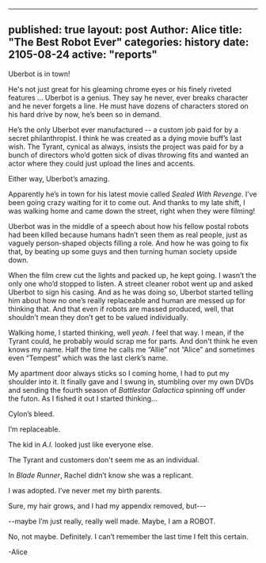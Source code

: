 
---
published: true
layout: post
Author: Alice
title: "The Best Robot Ever"
categories: history
date: 2105-08-24
active: "reports"
---

Uberbot is in town! 

He's not just great for his gleaming chrome eyes or his finely riveted features … Uberbot is a genius. They say he never, ever breaks character and he never forgets a line. He must have dozens of characters stored on his hard drive by now, he’s been so in demand. 

He’s the only Uberbot ever manufactured -- a custom job paid for by a secret philanthropist. I think he was created as a dying movie buff’s last wish. The Tyrant, cynical as always, insists the project was paid for by a bunch of directors who’d gotten sick of divas throwing fits and wanted an actor where they could just upload the lines and accents. 

Either way, Uberbot’s amazing.

Apparently he’s in town for his latest movie called _Sealed With Revenge_. I’ve been going crazy waiting for it to come out. And thanks to my late shift, I was walking home and came down the street, right when they were filming!

Uberbot was in the middle of a speech about how his fellow postal robots had been killed because humans hadn’t seen them as real people, just as vaguely person-shaped objects filling a role. And how he was going to fix that, by beating up some guys and then turning human society upside down. 

When the film crew cut the lights and packed up, he kept going. I wasn’t the only one who’d stopped to listen. A street cleaner robot went up and asked Uberbot to sign his casing.  And as he was doing so, Uberbot started telling him about how no one’s really replaceable and human are messed up for thinking that. And that even if robots are massed produced, well, that shouldn’t mean they don’t get to be valued individually.  

Walking home, I started thinking, well _yeah_. _I_ feel that way. I mean, if the Tyrant could, he probably would scrap me for parts. And don't think he even knows my name. Half the time he calls me “Allie” not “Alice” and sometimes even “Tempest” which was the last clerk’s name.

My apartment door always sticks so I coming home, I had to put my shoulder into it. It finally gave and I swung in, stumbling over my own DVDs and sending the fourth season of _Battlestar Galactica_ spinning off under the futon. As I fished it out I started thinking…

Cylon’s bleed.

I’m replaceable.

The kid in _A.I._ looked just like everyone else.

The Tyrant and customers don't seem me as an individual.

In _Blade Runner_, Rachel didn’t know she was a replicant. 

I was adopted. I’ve never met my birth parents.

Sure, my hair grows, and I had my appendix removed, but---

--maybe I’m just really, really well made. Maybe, I am a ROBOT. 

No, not maybe. Definitely. I can’t remember the last time I felt this certain.

-Alice
